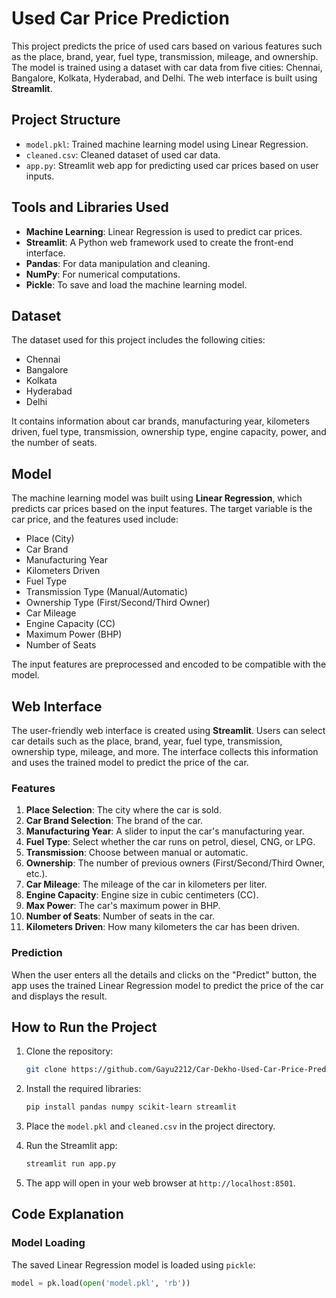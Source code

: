 # Used Car Price Prediction

This project predicts the price of used cars based on various features such as the place, brand, year, fuel type, transmission, mileage, and ownership. The model is trained using a dataset with car data from five cities: Chennai, Bangalore, Kolkata, Hyderabad, and Delhi. The web interface is built using **Streamlit**.

## Project Structure

- `model.pkl`: Trained machine learning model using Linear Regression.
- `cleaned.csv`: Cleaned dataset of used car data.
- `app.py`: Streamlit web app for predicting used car prices based on user inputs.

## Tools and Libraries Used

- **Machine Learning**: Linear Regression is used to predict car prices.
- **Streamlit**: A Python web framework used to create the front-end interface.
- **Pandas**: For data manipulation and cleaning.
- **NumPy**: For numerical computations.
- **Pickle**: To save and load the machine learning model.

## Dataset

The dataset used for this project includes the following cities:

- Chennai
- Bangalore
- Kolkata
- Hyderabad
- Delhi

It contains information about car brands, manufacturing year, kilometers driven, fuel type, transmission, ownership type, engine capacity, power, and the number of seats.

## Model

The machine learning model was built using **Linear Regression**, which predicts car prices based on the input features. The target variable is the car price, and the features used include:

- Place (City)
- Car Brand
- Manufacturing Year
- Kilometers Driven
- Fuel Type
- Transmission Type (Manual/Automatic)
- Ownership Type (First/Second/Third Owner)
- Car Mileage
- Engine Capacity (CC)
- Maximum Power (BHP)
- Number of Seats

The input features are preprocessed and encoded to be compatible with the model.

## Web Interface

The user-friendly web interface is created using **Streamlit**. Users can select car details such as the place, brand, year, fuel type, transmission, ownership type, mileage, and more. The interface collects this information and uses the trained model to predict the price of the car.

### Features

1. **Place Selection**: The city where the car is sold.
2. **Car Brand Selection**: The brand of the car.
3. **Manufacturing Year**: A slider to input the car's manufacturing year.
4. **Fuel Type**: Select whether the car runs on petrol, diesel, CNG, or LPG.
5. **Transmission**: Choose between manual or automatic.
6. **Ownership**: The number of previous owners (First/Second/Third Owner, etc.).
7. **Car Mileage**: The mileage of the car in kilometers per liter.
8. **Engine Capacity**: Engine size in cubic centimeters (CC).
9. **Max Power**: The car's maximum power in BHP.
10. **Number of Seats**: Number of seats in the car.
11. **Kilometers Driven**: How many kilometers the car has been driven.

### Prediction

When the user enters all the details and clicks on the "Predict" button, the app uses the trained Linear Regression model to predict the price of the car and displays the result.

## How to Run the Project

1. Clone the repository:

    ```bash
    git clone https://github.com/Gayu2212/Car-Dekho-Used-Car-Price-Prediction/tree/main
    ```

2. Install the required libraries:

    ```bash
    pip install pandas numpy scikit-learn streamlit
    ```

3. Place the `model.pkl` and `cleaned.csv` in the project directory.

4. Run the Streamlit app:

    ```bash
    streamlit run app.py
    ```

5. The app will open in your web browser at `http://localhost:8501`.

## Code Explanation

### Model Loading

The saved Linear Regression model is loaded using `pickle`:

```python
model = pk.load(open('model.pkl', 'rb'))
